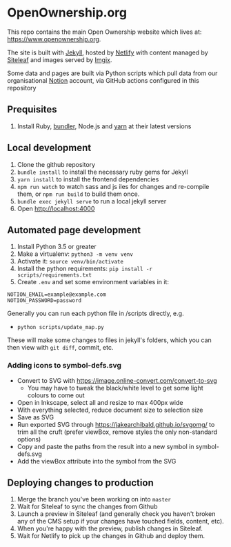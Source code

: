 # OpenOwnership.org

This repo contains the main Open Ownership website which lives at:
https://www.openownership.org.

The site is built with [Jekyll](https://jekyllrb.com/), hosted by
[Netlify](https://www.netlify.com/) with content managed by
[Siteleaf](https://www.siteleaf.com/) and images served by
[Imgix](https://www.imgix.com/).

Some data and pages are built via Python scripts which pull data from our
organisational [Notion](https://notion.so) account, via GitHub actions configured
in this repository

## Prequisites
1. Install Ruby, [bundler](https://bundler.io/), Node.js and [yarn](https://yarnpkg.com/) at their latest versions

## Local development
1. Clone the github repository
2. `bundle install` to install the necessary ruby gems for Jekyll
3. `yarn install` to install the frontend dependencies
4. `npm run watch` to watch sass and js iles for changes and re-compile them,
   or `npm run build` to build them once.
5. `bundle exec jekyll serve` to run a local jekyll server
6. Open [http://localhost:4000](http://localhost:4000)

## Automated page development
1. Install Python 3.5 or greater
2. Make a virtualenv: `python3 -m venv venv`
3. Activate it: `source venv/bin/activate`
4. Install the python requirements: `pip install -r scripts/requirements.txt`
5. Create `.env` and set some environment variables in it:

```shell
NOTION_EMAIL=example@example.com
NOTION_PASSWORD=password
```

Generally you can run each python file in /scripts directly, e.g.
- `python scripts/update_map.py`

These will make some changes to files in jekyll's folders, which you can then
view with `git diff`, commit, etc.

### Adding icons to symbol-defs.svg

- Convert to SVG with https://image.online-convert.com/convert-to-svg
  - You may have to tweak the black/white level to get some light colours to
    come out
- Open in Inkscape, select all and resize to max 400px wide
- With everything selected, reduce document size to selection size
- Save as SVG
- Run exported SVG through https://jakearchibald.github.io/svgomg/ to trim all
  the cruft (prefer viewBox, remove styles the only non-standard options)
- Copy and paste the paths from the result into a new symbol in symbol-defs.svg
- Add the viewBox attribute into the symbol from the SVG

## Deploying changes to production

1. Merge the branch you've been working on into `master`
2. Wait for Siteleaf to sync the changes from Github
3. Launch a preview in Siteleaf (and generally check you haven't broken any of
   the CMS setup if your changes have touched fields, content, etc).
4. When you're happy with the preview, publish changes in Siteleaf.
5. Wait for Netlify to pick up the changes in Github and deploy them.
